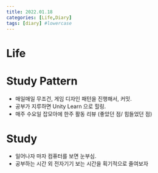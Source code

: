 ```yaml
---
title: 2022.01.18
categories: [Life,Diary]
tags: [diary] #lowercase    
---
```


# Life

# Study Pattern
- 매일매일 무조건, 게임 디자인 패턴을 진행해서, 커밋.
- 공부가 지루하면 Unity Learn 으로 힐링.
- 매주 수요일 잡모아에 한주 활동 리뷰 (좋았던 점/ 힘들었던 점)


# Study
- 일어나자 마자 컴퓨터를 보면 눈부심.
- 공부하는 시간 외 전자기기 보는 시간을 획기적으로 줄여보자
